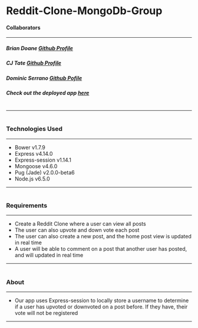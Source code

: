 # Reddit-Clone-MongoDb-Group
#### Collaborators
---
##### Brian Doane [Github Profile](https://github.com/bmdoane)
##### CJ Tate [Github Profile](https://github.com/cjt1105)
##### Dominic Serrano [Github Pofile](https://github.com/DominicSerranoC14)
##### Check out the deployed app [here](https://reddit-clone-c14.herokuapp.com/)
#
#
---
#
#

### Technologies Used
---
- Bower v1.7.9
- Express v4.14.0
- Express-session v1.14.1
- Mongoose v4.6.0
- Pug (Jade) v2.0.0-beta6
- Node.js v6.5.0

---
#
#

### Requirements
---
- Create a Reddit Clone where a user can view all posts
- The user can also upvote and down vote each post
- The user can also create a new post, and the home post view is updated in real time
- A user will be able to comment on a post that another user has posted, and will updated in real time

---
#
#

### About
---
- Our app uses Express-session to locally store a username to determine if a user has upvoted or downvoted on a post before. If they have, their vote will not be registered

---

